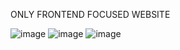 ONLY FRONTEND FOCUSED WEBSITE


![image](https://github.com/user-attachments/assets/01cc226c-350e-4baa-8701-93c8f5bd5179)
![image](https://github.com/user-attachments/assets/af52ce26-a110-4dff-9a95-aa8ee6b9503b)
![image](https://github.com/user-attachments/assets/8c93cf42-fd83-44a0-a680-555b650177ab)
